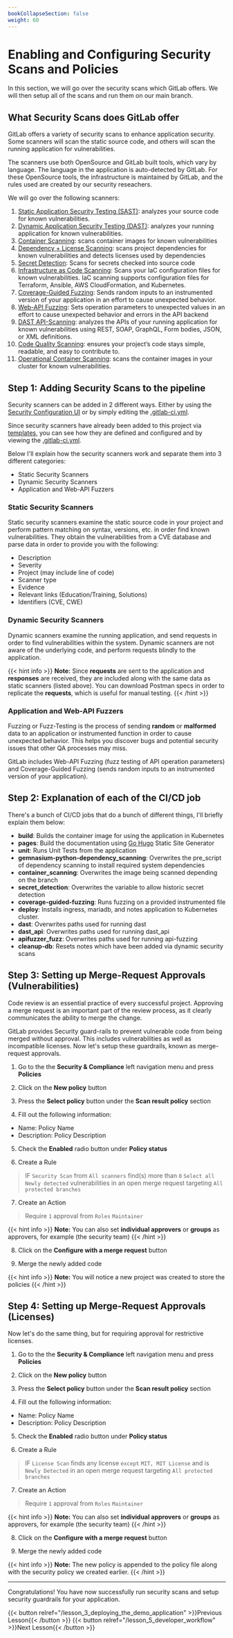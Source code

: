 ```yaml
---
bookCollapseSection: false
weight: 60
---
```


# Enabling and Configuring Security Scans and Policies

In this section, we will go over the security scans which GitLab offers. We will then setup all of the scans and run them on our main branch.

## What Security Scans does GitLab offer

GitLab offers a variety of security scans to enhance application security. Some scanners will scan the static source code, and others will scan the running application for vulnerabilities.

The scanners use both OpenSource and GitLab built tools, which vary by language. The language in the application is auto-detected by GitLab. For these OpenSource tools, the infrastructure is maintained by GitLab, and the rules used are created by our security reseachers.

We will go over the following scanners:

1. [Static Application Security Testing (SAST)](https://docs.gitlab.com/ee/user/application_security/sast/): analyzes your source code for known vulnerabilities.
2. [Dynamic Application Security Testing (DAST)](https://docs.gitlab.com/ee/user/application_security/dast/): analyzes your running application for known vulnerabilities.
3. [Container Scanning](https://docs.gitlab.com/ee/user/application_security/container_scanning/): scans container images for known vulnerabilities
4. [Dependency + License Scanning](https://docs.gitlab.com/ee/user/application_security/dependency_scanning/): scans project dependencies for known vulnerabilities and detects licenses used by dependencies
5. [Secret Detection](https://docs.gitlab.com/ee/user/application_security/secret_detection/): Scans for secrets checked into source code
6. [Infrastructure as Code Scanning](https://docs.gitlab.com/ee/user/application_security/iac_scanning/): Scans your IaC configuration files for known vulnerabilities. IaC scanning supports configuration files for Terraform, Ansible, AWS CloudFormation, and Kubernetes.
7. [Coverage-Guided Fuzzing](https://docs.gitlab.com/ee/user/application_security/coverage_fuzzing/): Sends random inputs to an instrumented version of your application in an effort to cause unexpected behavior.
8. [Web-API Fuzzing](https://docs.gitlab.com/ee/user/application_security/api_fuzzing/): Sets operation parameters to unexpected values in an effort to cause unexpected behavior and errors in the API backend
9. [DAST API-Scanning](https://docs.gitlab.com/ee/user/application_security/dast_api/): analyzes the APIs of your running application for known vulnerabilities using REST, SOAP, GraphQL, Form bodies, JSON, or XML definitions.
10. [Code Quality Scanning](https://docs.gitlab.com/ee/ci/testing/code_quality.html): ensures your project’s code stays simple, readable, and easy to contribute to.
11. [Operational Container Scanning](https://docs.gitlab.com/ee/user/clusters/agent/vulnerabilities.html): scans the container images in your cluster for known vulnerabilities.

## Step 1: Adding Security Scans to the pipeline

Security scanners can be added in 2 different ways. Either by using the [Security Configuration UI](https://docs.gitlab.com/ee/user/application_security/configuration/#security-testing) or by simply editing the [.gitlab-ci.yml](https://gitlab.com/tech-marketing/devsecops/initech/simple-notes/-/blob/main/.gitlab-ci.yml).

Since security scanners have already been added to this project via [templates](https://docs.gitlab.com/ee/ci/examples/index.html#cicd-templates), you can see how they are defined and configured and by viewing the [.gitlab-ci.yml](https://gitlab.com/tech-marketing/devsecops/initech/simple-notes/-/blob/main/.gitlab-ci.yml).

Below I'll explain how the security scanners work and separate them into 3 different categories:

- Static Security Scanners
- Dynamic Security Scanners
- Application and Web-API Fuzzers

### Static Security Scanners

Static security scanners examine the static source code in your project and perform pattern matching on syntax, versions, etc. in order find known vulnerabilities. They obtain the vulnerabilities from a CVE database and parse data in order to provide you with the following:

* Description
* Severity
* Project (may include line of code)
* Scanner type
* Evidence 
* Relevant links (Education/Training, Solutions)
* Identifiers (CVE, CWE)

### Dynamic Security Scanners

Dynamic scanners examine the running application, and send requests in order to find vulnerabilities within the system. Dynamic scanners are not aware of the underlying code, and perform requests blindly to the application.

{{< hint info >}}
**Note:** Since **requests** are sent to the application and **responses** are received, they are included along with the same data as static scanners (listed above). You can download Postman specs in order to replicate the **requests**, which is useful for manual testing.
{{< /hint >}}

### Application and Web-API Fuzzers

Fuzzing or Fuzz-Testing is the process of sending **random** or **malformed** data to an application or instrumented function in order to cause unexpected behavior. This helps you discover bugs and potential security issues that other QA processes may miss.

GitLab includes Web-API Fuzzing (fuzz testing of API operation parameters) and Coverage-Guided Fuzzing (sends random inputs to an instrumented version of your application).

## Step 2: Explanation of each of the CI/CD job

There's a bunch of CI/CD jobs that do a bunch of different things, I'll briefly explain them below:

- **build**: Builds the container image for using the application in Kubernetes
- **pages**: Build the documentation using [Go Hugo](https://gohugo.io/) Static Site Generator
- **unit**: Runs Unit Tests from the application
- **gemnasium-python-dependency_scanning**: Overwrites the pre_script of dependency scanning to install required system dependencies
- **container_scanning**: Overwrites the image being scanned depending on the branch
- **secret_detection**: Overwrites the variable to allow historic secret detection
- **coverage-guided-fuzzing**: Runs fuzzing on a provided instrumented file
- **deploy**: Installs ingress, mariadb, and notes application to Kubernetes cluster.
- **dast**: Overwrites paths used for running dast
- **dast_api**: Overwrites paths used for running dast_api
- **apifuzzer_fuzz**: Overwrites paths used for running api-fuzzing
- **cleanup-db**: Resets notes which have been added via dynamic security scans

## Step 3: Setting up Merge-Request Approvals (Vulnerabilities)

Code review is an essential practice of every successful project. Approving a merge request is an important part of the review process, as it clearly communicates the ability to merge the change.

GitLab provides Security guard-rails to prevent vulnerable code from being merged without approval. This includes vulnerabilities as well as incompatible licenses. Now let's setup these guardrails, known as merge-request approvals.

1. Go to the the **Security & Compliance** left navigation menu and press **Policies**  

2. Click on the  **New policy** button   

3. Press the **Select policy** button under the **Scan result policy** section

4. Fill out the following information:

- Name: Policy Name
- Description: Policy Description

5. Check the **Enabled** radio button under **Policy status**

6. Create a Rule

> IF `Security Scan` from `All scanners` find(s) more than `0` `Select all` `Newly detected`
  vulnerabilities in an open merge request targeting `All protected branches`

7. Create an Action

> Require `1` approval from `Roles` `Maintainer`

{{< hint info >}}
**Note:** You can also set **individual approvers** or **groups** as approvers,
for example (the security team)
{{< /hint >}}

8. Click on the **Configure with a merge request** button

9. Merge the newly added code

{{< hint info >}}
**Note:** You will notice a new project was created to store the policies
{{< /hint >}}

## Step 4: Setting up Merge-Request Approvals (Licenses)

Now let's do the same thing, but for requiring approval for restrictive licenses.

1. Go to the the **Security & Compliance** left navigation menu and press **Policies**  

2. Click on the  **New policy** button   

3. Press the **Select policy** button under the **Scan result policy** section

4. Fill out the following information:

- Name: Policy Name
- Description: Policy Description

5. Check the **Enabled** radio button under **Policy status**

6. Create a Rule

> IF `License Scan` finds any license `except` `MIT, MIT License` and is `Newly Detected`
  in an open merge request targeting `All protected branches`

7. Create an Action

> Require `1` approval from `Roles` `Maintainer`

{{< hint info >}}
**Note:** You can also set **individual approvers** or **groups** as approvers,
for example (the security team)
{{< /hint >}}

8. Click on the **Configure with a merge request** button

9. Merge the newly added code

{{< hint info >}}
**Note:** The new policy is appended to the policy file along with
the security policy we created earlier.
{{< /hint >}}

---

Congratulations! You have now successfully run security scans and setup security guardrails for your application.

{{< button relref="/lesson_3_deploying_the_demo_application" >}}Previous Lesson{{< /button >}}
{{< button relref="/lesson_5_developer_workflow" >}}Next Lesson{{< /button >}}